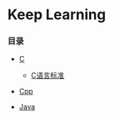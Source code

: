 # Keep Learning 

### 目录

+ [C](#c)
  + [C语言标准](c/c-language-standards.md) 

+ [Cpp](#cpp)

+ [Java](#java)


